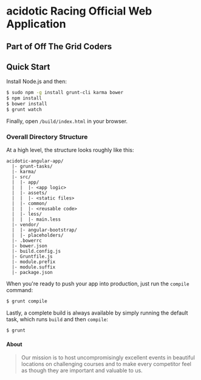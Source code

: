 # acidotic Racing Official Web Application

## Part of Off The Grid Coders

## Quick Start

Install Node.js and then:

```sh
$ sudo npm -g install grunt-cli karma bower
$ npm install
$ bower install
$ grunt watch
```

Finally, open `/build/index.html` in your browser.

### Overall Directory Structure

At a high level, the structure looks roughly like this:

```
acidotic-angular-app/
  |- grunt-tasks/
  |- karma/
  |- src/
  |  |- app/
  |  |  |- <app logic>
  |  |- assets/
  |  |  |- <static files>
  |  |- common/
  |  |  |- <reusable code>
  |  |- less/
  |  |  |- main.less
  |- vendor/
  |  |- angular-bootstrap/
  |  |- placeholders/
  |- .bowerrc
  |- bower.json
  |- build.config.js
  |- Gruntfile.js
  |- module.prefix
  |- module.suffix
  |- package.json
```

When you're ready to push your app into production, just run the `compile`
command:

```sh
$ grunt compile
```

Lastly, a complete build is always available by simply running the default
task, which runs `build` and then `compile`:

```sh
$ grunt
```

#### About

>Our mission is to host uncompromisingly excellent events in beautiful locations on challenging courses and to make every competitor feel as though they are important and valuable to us.
